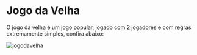 # Jogo da Velha
O jogo da velha é um jogo popular, jogado com 2 jogadores e com regras extremamente simples, confira abaixo:

![jogodavelha](https://user-images.githubusercontent.com/47155635/209558224-cd174236-aa76-4fbd-86c2-9ab50abdce6d.gif)
